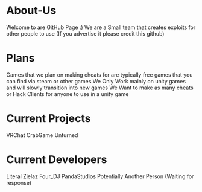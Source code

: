 # About-Us
Welcome to are GitHub Page :)
We are a Small team that creates exploits for other people to use (If you advertise it please credit this github)

# Plans
Games that we plan on making cheats for are typically free games that you can find via steam or other games
We Only Work mainly on unity games and will slowly transition into new games 
We Want to make as many cheats or Hack Clients for anyone to use in a unity game 

# Current Projects
VRChat
CrabGame
Unturned

# Current Developers
Literal
Zielaz
Four_DJ
PandaStudios
Potentially Another Person (Waiting for response)
